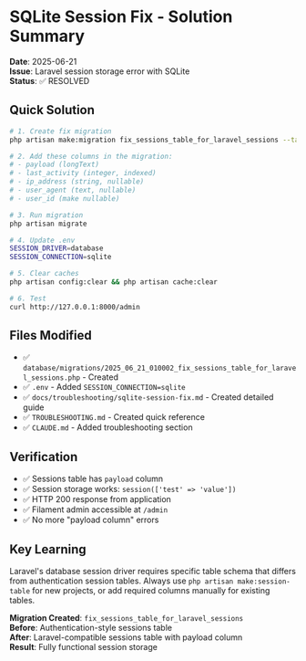 # SQLite Session Fix - Solution Summary

**Date**: 2025-06-21  
**Issue**: Laravel session storage error with SQLite  
**Status**: ✅ RESOLVED

## Quick Solution

```bash
# 1. Create fix migration
php artisan make:migration fix_sessions_table_for_laravel_sessions --table=sessions

# 2. Add these columns in the migration:
# - payload (longText)
# - last_activity (integer, indexed)  
# - ip_address (string, nullable)
# - user_agent (text, nullable)
# - user_id (make nullable)

# 3. Run migration
php artisan migrate

# 4. Update .env
SESSION_DRIVER=database
SESSION_CONNECTION=sqlite

# 5. Clear caches
php artisan config:clear && php artisan cache:clear

# 6. Test
curl http://127.0.0.1:8000/admin
```

## Files Modified

- ✅ `database/migrations/2025_06_21_010002_fix_sessions_table_for_laravel_sessions.php` - Created
- ✅ `.env` - Added `SESSION_CONNECTION=sqlite`
- ✅ `docs/troubleshooting/sqlite-session-fix.md` - Created detailed guide
- ✅ `TROUBLESHOOTING.md` - Created quick reference
- ✅ `CLAUDE.md` - Added troubleshooting section

## Verification

- ✅ Sessions table has `payload` column
- ✅ Session storage works: `session(['test' => 'value'])`
- ✅ HTTP 200 response from application
- ✅ Filament admin accessible at `/admin`
- ✅ No more "payload column" errors

## Key Learning

Laravel's database session driver requires specific table schema that differs from authentication session tables. Always use `php artisan make:session-table` for new projects, or add required columns manually for existing tables.

**Migration Created**: `fix_sessions_table_for_laravel_sessions`  
**Before**: Authentication-style sessions table  
**After**: Laravel-compatible sessions table with payload column  
**Result**: Fully functional session storage
